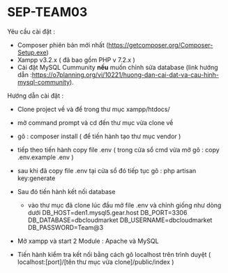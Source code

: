 # SEP-TEAM03


Yêu cầu cài đặt :
- Composer phiên bản mới nhất (https://getcomposer.org/Composer-Setup.exe)
- Xampp v3.2.x ( đã bao gồm PHP v 7.2.x )
- Cài đặt MySQL Cummunity <b>nếu</b> muốn chỉnh sửa database (link hướng dẫn :https://o7planning.org/vi/10221/huong-dan-cai-dat-va-cau-hinh-mysql-community).


Hướng dẫn cài đặt :

- Clone project về và để trong thư mục xampp/htdocs/
- mở command prompt và cd đến thư mục vừa clone về
- gõ : composer install ( để tiến hành tạo thư mục vendor )
- tiếp theo tiến hành copy file .env ( trong cửa sổ cmd vừa mở gõ : copy .env.example .env )
- sau khi đã copy file .env tại cửa sổ đó tiếp tục gõ : php artisan key:generate
- Sau đó tiến hành kết nối database 
  - vào thư mục đã clone lúc đầu mở file .env và chỉnh giống như dòng dưới
      DB_HOST=den1.mysql5.gear.host
      DB_PORT=3306
      DB_DATABASE=dbcloudmarket
      DB_USERNAME=dbcloudmarket
      DB_PASSWORD=Team@3
  
- Mở xampp và start 2 Module : Apache và MySQL 
- Tiến hành kiểm tra kết nối bằng cách gõ localhost trên trình duyệt ( localhost:[port]/[tên thư mục vừa clone]/public/index )
